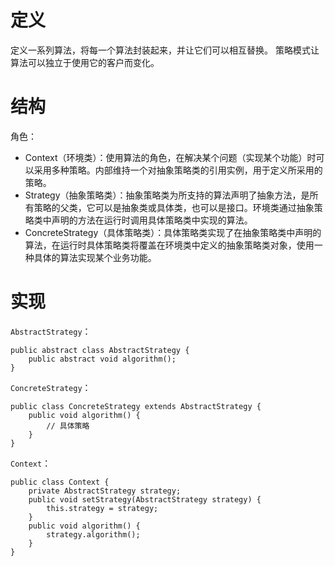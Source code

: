 # 定义
定义一系列算法，将每一个算法封装起来，并让它们可以相互替换。
策略模式让算法可以独立于使用它的客户而变化。

# 结构
角色：
- Context（环境类）：使用算法的角色，在解决某个问题（实现某个功能）时可以采用多种策略。内部维持一个对抽象策略类的引用实例，用于定义所采用的策略。
- Strategy（抽象策略类）：抽象策略类为所支持的算法声明了抽象方法，是所有策略的父类，它可以是抽象类或具体类，也可以是接口。环境类通过抽象策略类中声明的方法在运行时调用具体策略类中实现的算法。
- ConcreteStrategy（具体策略类）：具体策略类实现了在抽象策略类中声明的算法，在运行时具体策略类将覆盖在环境类中定义的抽象策略类对象，使用一种具体的算法实现某个业务功能。

# 实现
`AbstractStrategy`：
```
public abstract class AbstractStrategy {
	public abstract void algorithm();
}
```
`ConcreteStrategy`：
```
public class ConcreteStrategy extends AbstractStrategy {
	public void algorithm() {
		// 具体策略
	}
}
```
`Context`：
```
public class Context {
	private AbstractStrategy strategy;
	public void setStrategy(AbstractStrategy strategy) {
		this.strategy = strategy;
	}
	public void algorithm() {
		strategy.algorithm();
	}
}
```